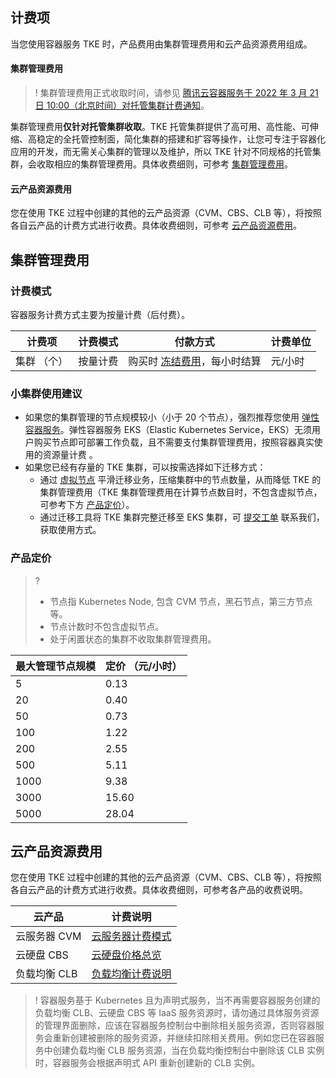 
## 计费项
当您使用容器服务 TKE 时，产品费用由集群管理费用和云产品资源费用组成。
#### 集群管理费用
>! 集群管理费用正式收取时间，请参见 [腾讯云容器服务于 2022 年 3 月 21 日 10:00（北京时间）对托管集群计费通知](https://cloud.tencent.com/document/product/457/68706)。
>
集群管理费用**仅针对托管集群收取**。TKE 托管集群提供了高可用、高性能、可伸缩、高稳定的全托管控制面，简化集群的搭建和扩容等操作，让您可专注于容器化应用的开发，而无需关心集群的管理以及维护，所以 TKE 针对不同规格的托管集群，会收取相应的集群管理费用。具体收费细则，可参考 [集群管理费用](#cluster)。

#### 云产品资源费用
您在使用 TKE 过程中创建的其他的云产品资源（CVM、CBS、CLB 等），将按照各自云产品的计费方式进行收费。具体收费细则，可参考 [云产品资源费用](#cloudproducts)。

## 集群管理费用 [](id:cluster)
 
### 计费模式
容器服务计费方式主要为按量计费（后付费）。

| 计费项    | 计费模式 | 付款方式                                                     | 计费单位 |
| --------- | -------- | ------------------------------------------------------------ | -------- |
| 集群 （个） | 按量计费 | 购买时 [冻结费用](https://cloud.tencent.com/document/product/555/12039)，每小时结算 | 元/小时  |

### 小集群使用建议
- 如果您的集群管理的节点规模较小（小于 20 个节点），强烈推荐您使用 [弹性容器服务](https://cloud.tencent.com/document/product/457/39804)。弹性容器服务 EKS（Elastic Kubernetes Service，EKS）无须用户购买节点即可部署工作负载，且不需要支付集群管理费用，按照容器真实使用的资源量计费 。
- 如果您已经有存量的 TKE 集群，可以按需选择如下迁移方式：
	- 通过 [虚拟节点](https://cloud.tencent.com/document/product/457/53027) 平滑迁移业务，压缩集群中的节点数量，从而降低 TKE 的集群管理费用（TKE 集群管理费用在计算节点数目时，不包含虚拟节点，可参考下方 [产品定价](#price)）。
	- 通过迁移工具将 TKE 集群完整迁移至 EKS 集群，可 [提交工单](https://console.cloud.tencent.com/workorder/category) 联系我们，获取使用方式。



### 产品定价[](id:price)
>? 
>- 节点指 Kubernetes Node, 包含 CVM 节点，黑石节点，第三方节点等。
>- 节点计数时不包含虚拟节点。
>- 处于闲置状态的集群不收取集群管理费用。
>
| 最大管理节点规模 | 定价 （元/小时） |
| ---------------- | -------------- |
| 5                | 0.13           |
| 20               | 0.40           |
| 50               | 0.73           |
| 100              | 1.22           |
| 200              | 2.55           |
| 500              | 5.11           |
| 1000             | 9.38           |
| 3000             | 15.60          |
| 5000             | 28.04          |

## 云产品资源费用 [](id:cloudproducts)
您在使用 TKE 过程中创建的其他的云产品资源（CVM、CBS、CLB 等），将按照各自云产品的计费方式进行收费。具体收费细则，可参考各产品的收费说明。

| 云产品 | 计费说明 | 
|---------|---------|
| 云服务器 CVM | [云服务器计费模式](https://cloud.tencent.com/document/product/213/2180)| 
| 云硬盘 CBS | [云硬盘价格总览](https://cloud.tencent.com/document/product/213/2255)| 
| 负载均衡 CLB | [负载均衡计费说明](https://cloud.tencent.com/document/product/214/42934)| 
 
>! 容器服务基于 Kubernetes 且为声明式服务，当不再需要容器服务创建的负载均衡 CLB、云硬盘 CBS 等 IaaS 服务资源时，请勿通过具体服务资源的管理界面删除，应该在容器服务控制台中删除相关服务资源，否则容器服务会重新创建被删除的服务资源，并继续扣除相关费用。例如您已在容器服务中创建负载均衡 CLB 服务资源，当在负载均衡控制台中删除该 CLB 实例时，容器服务会根据声明式 API 重新创建新的 CLB 实例。
